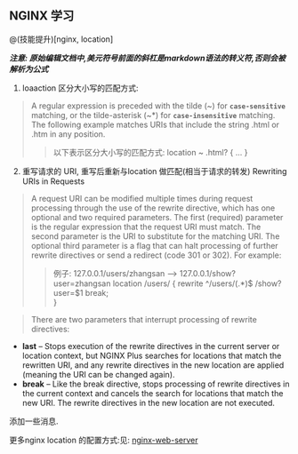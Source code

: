 ## NGINX 学习
@(技能提升)[nginx, location]

***注意: 原始编辑文档中,美元符号前面的斜杠是markdown语法的转义符,否则会被解析为公式***

1. loaaction 区分大小写的匹配方式:
>A regular expression is preceded with the tilde (~) for **`case-sensitive`**  matching, or the tilde-asterisk (~*) for  **`case-insensitive`** matching. The following example matches URIs that include the string .html or .htm in any position.
>>以下表示区分大小写的匹配方式:
location ~ \.html? {
    ...
}

2. 重写请求的 URI,  重写后重新与location 做匹配(相当于请求的转发)
Rewriting URIs in Requests
>A request URI can be modified multiple times during request processing through the use of the rewrite directive, which has one optional and two required parameters. The first (required) parameter is the regular expression that the request URI must match. The second parameter is the URI to substitute for the matching URI. The optional third parameter is a flag that can halt processing of further rewrite directives or send a redirect (code 301 or 302). For example:
>>例子: 127.0.0.1/users/zhangsan --> 127.0.0.1/show?user=zhangsan
location /users/ {
    rewrite  ^/users/(.*)\$          /show?user=\$1             break;  
}

>There are two parameters that interrupt processing of rewrite directives:
-  **last** – Stops execution of the rewrite directives in the current server or location context, but NGINX Plus searches for locations that match the rewritten URI, and any rewrite directives in the new location are applied (meaning the URI can be changed again).
- **break** – Like the break directive, stops processing of rewrite directives in the current context and cancels the search for locations that match the new URI. The rewrite directives in the new location are not executed.



添加一些消息.







更多nginx location 的配置方式:见: [nginx-web-server](https://www.nginx.com/resources/admin-guide/nginx-web-server/)

